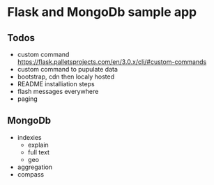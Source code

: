 # Flask and MongoDb sample app

## Todos

- custom command https://flask.palletsprojects.com/en/3.0.x/cli/#custom-commands
- custom command to pupulate data
- bootstrap, cdn then localy hosted
- README installiation steps
- flash messages everywhere
- paging

## MongoDb

- indexies
    - explain
    - full text
    - geo
- aggregation
- compass
